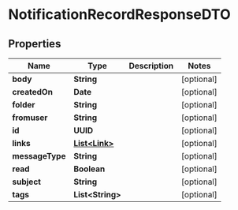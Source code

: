 

# NotificationRecordResponseDTO


## Properties

Name | Type | Description | Notes
------------ | ------------- | ------------- | -------------
**body** | **String** |  |  [optional]
**createdOn** | **Date** |  |  [optional]
**folder** | **String** |  |  [optional]
**fromuser** | **String** |  |  [optional]
**id** | **UUID** |  |  [optional]
**links** | [**List&lt;Link&gt;**](Link.md) |  |  [optional]
**messageType** | **String** |  |  [optional]
**read** | **Boolean** |  |  [optional]
**subject** | **String** |  |  [optional]
**tags** | **List&lt;String&gt;** |  |  [optional]



